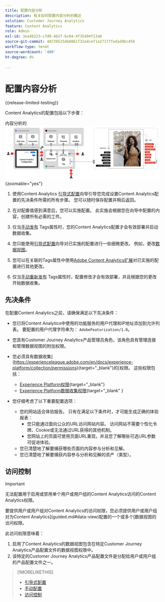```yaml
---
title: 配置内容分析
description: 有关如何配置内容分析的概述
solution: Customer Journey Analytics
feature: Content Analytics
role: Admin
exl-id: 3ea46223-c7d0-4b1f-bc84-4f35494f13a0
source-git-commit: 40739525db8061f32a4cef1a27177fedad9bc458
workflow-type: tm+mt
source-wordcount: '489'
ht-degree: 0%

---
```


# 配置内容分析

{{release-limited-testing}}

Content Analytics的配置包括以下步骤：

内容分析的![配置](../assets/aca-configuration.svg){zoomable="yes"}

1. 使用Content Analytics [引导式配置](guided.md)向导引导您完成设置Content Analytics配置的先决条件所需的所有步骤。 您可以随时保存配置并稍后返回。
1. 在对配置值感到满意后，您可以实施配置。 此实施会根据您在向导中配置的内容，创建所有必需的工件。
1. 仅当[手动发布](manual.md) Tags属性时，您的Content Analytics配置才会有效部署并启动数据收集。

1. 您只能使用[引导式配置](guided.md)向导对已实施的配置进行一些细微更改。 例如，更改[数据视图](/help/data-views/data-views.md)。
1. 您可以在关联的Tags属性中使用[Adobe Content Analytics扩展](https://experienceleague.adobe.com/en/docs/experience-platform/tags/extensions/client/content-analytics/overview)对已实施的配置进行其他更改。
1. 仅当[手动重新发布](manual.md) Tags属性时，配置修改才会有效部署，并且根据您的更改开始数据收集。


## 先决条件

在配置Content Analytics之前，请确保满足以下先决条件：

* 您已将Content Analytics中使用的功能服务的用户代理和IP地址添加到允许列表。 要配置的用户代理字符串为： <code>AdobeFeaturization/1.0</code>。
* 您具有Customer Journey Analytics产品管理员角色，该角色具有管理连接和管理数据视图的附加权限。
* 您必须具有数据收集](https://experienceleague.adobe.com/en/docs/experience-platform/collection/permissions){target="_blank"}的[权限。 这些权限包括：
   * [Experience Platform权限](https://experienceleague.adobe.com/en/docs/experience-platform/collection/permissions#adobe-experience-platform-permissions){target="_blank"}
   * [Experience Platform数据收集权限](https://experienceleague.adobe.com/en/docs/experience-platform/collection/permissions#adobe-experience-platform-data-collection-permissions){target="_blank" }
* 您仔细考虑了以下重要配置选项：

   * 您的网站适合体验报告。 只有在满足以下条件时，才可能生成正确的体验报表：
      * 您只能通过面向公众的URL访问网站内容。 访问网站不需要个性化令牌、Cookie或无法通过URL获得的其他机制。
      * 您网站上的页面可使用页面URL重现，并且您了解哪些可选URL参数可促进体验。
   * 您已清楚地了解要捕获哪些页面的内容参与分析和见解。
   * 您已清楚地了解要捕获内容参与分析和见解的资产（类型）。


## 访问控制

>[!IMPORTANT]
>
>无法配置用于启用或禁用单个用户或用户组的Content Analytics访问的Content Analytics权限。
>

要提供用户或用户组对Content Analytics的访问权限，您必须提供用户或用户组对为Content Analytics](guided.md#data-view)配置的一个或多个[数据视图的访问权限。

此访问权限意味着：

1. 启用了Content Analytics的数据视图包含在特定Customer Journey Analytics产品配置文件的数据视图权限中。
1. 该特定的Customer Journey Analytics产品配置文件是分配给用户或用户组的产品配置文件之一。

>[!MORELIKETHIS]
>
>* [引导式配置](guided.md)
>* [手动配置](manual.md)
>* [访问控制](/help/technotes/access-control.md)
>
